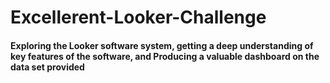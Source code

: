# Excellerent-Looker-Challenge
#### Exploring the Looker software system, getting a deep understanding of key features of the software, and Producing a valuable dashboard on the data set provided
